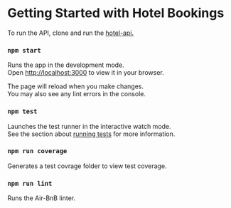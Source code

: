 # Getting Started with Hotel Bookings

To run the API, clone and run the [hotel-api.]()


### `npm start`

Runs the app in the development mode.\
Open [http://localhost:3000](http://localhost:3000) to view it in your browser.

The page will reload when you make changes.\
You may also see any lint errors in the console.

### `npm test`

Launches the test runner in the interactive watch mode.\
See the section about [running tests](https://facebook.github.io/create-react-app/docs/running-tests) for more information.

### `npm run coverage`

Generates a test covrage folder to view test coverage.
### `npm run lint`

Runs the Air-BnB linter.